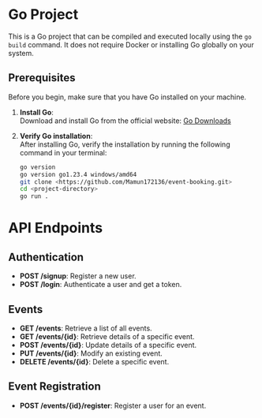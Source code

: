 # Go Project

This is a Go project that can be compiled and executed locally using the `go build` command. It does not require Docker or installing Go globally on your system.

## Prerequisites

Before you begin, make sure that you have Go installed on your machine.

1. **Install Go**:  
   Download and install Go from the official website: [Go Downloads](https://golang.org/dl/)

2. **Verify Go installation**:  
   After installing Go, verify the installation by running the following command in your terminal:

   ```bash
   go version
   go version go1.23.4 windows/amd64
   git clone <https://github.com/Mamun172136/event-booking.git>
   cd <project-directory>
   go run .


# API Endpoints

## Authentication

- **POST /signup**: Register a new user.
- **POST /login**: Authenticate a user and get a token.

## Events

- **GET /events**: Retrieve a list of all events.
- **GET /events/{id}**: Retrieve details of a specific event.
- **POST /events/{id}**: Update details of a specific event.
- **PUT /events/{id}**: Modify an existing event.
- **DELETE /events/{id}**: Delete a specific event.

## Event Registration

- **POST /events/{id}/register**: Register a user for an event.
